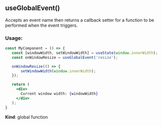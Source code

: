 <a name="useGlobalEvent"></a>

## useGlobalEvent()
Accepts an event name then returns a callback setter for a function to be performed when the event triggers.

### Usage:

```jsx harmony
const MyComponent = () => {
   const [windowWidth, setWindowWidth] = useState(window.innerWidth);
   const onWindowResize = useGlobalEvent('resize');

   onWindowResize(() => {
       setWindowWidth(window.innerWidth);
   });

   return (
     <div>
       Current window width: {windowWidth}
     </div>
   );
}
```

**Kind**: global function  
